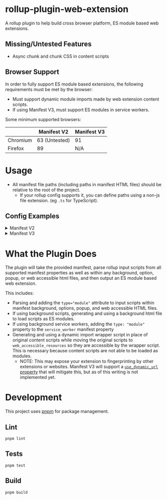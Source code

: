 # rollup-plugin-web-extension

A rollup plugin to help build cross browser platform, ES module based web extensions.

## Missing/Untested Features

- Async chunk and chunk CSS in content scripts

## Browser Support

In order to fully support ES module based extensions, the following requirements must be met by the browser:

- Must support dynamic module imports made by web extension content scripts.
- If using Manifest V3, must support ES modules in service workers.

Some minimum supported browsers:

|          | Manifest V2   | Manifest V3 |
| -------- | ------------- | ----------- |
| Chromium | 63 (Untested) | 91          |
| Firefox  | 89            | N/A         |

# Usage

- All manifest file paths (including paths in manifest HTML files) should be relative to the root of the project.
  - If your rollup config supports it, you can define paths using a non-js file extension. (eg `.ts` for TypeScript).

## Config Examples

<details>
  <summary>Manifest V2</summary>

    import webExtension from "@samrum/rollup-plugin-web-extension";
    import pkg from "./package.json";

    export default {
      output: {
        dir: 'dist',
      },
      plugins: [
        webExtension({
          manifest: {
            name: pkg.name,
            description: pkg.description,
            version: pkg.version,
            manifest_version: 2,
            background: {
              scripts: ["src/background/script.js"],
            },
          },
        }),
      ],
    };

</details>

<details>
  <summary>Manifest V3</summary>

    import webExtension from "@samrum/rollup-plugin-web-extension";
    import pkg from "./package.json";

    export default {
      output: {
        dir: 'dist',
      },
      plugins: [
        webExtension({
          manifest: {
            name: pkg.name,
            description: pkg.description,
            version: pkg.version,
            manifest_version: 3,
            background: {
              service_worker: "src/background/serviceWorker.js",
            },
          },
        }),
      ],
    };

</details>

# What the Plugin Does

The plugin will take the provided manifest, parse rollup input scripts from all supported manifest properties as well as within any background, option, popup, or web accessible html files, and then output an ES module based web extension.

This includes:

- Parsing and adding the `type="module"` attribute to input scripts within manifest background, options, popup, and web accessible HTML files.
- If using background scripts, generating and using a background html file to load scripts as ES modules.
- If using background service workers, adding the `type: "module"` property to the `service_worker` manifest property
- Generating and using a dynamic import wrapper script in place of original content scripts while moving the original scripts to `web_accessible_resources` so they are accessible by the wrapper script. This is necessary because content scripts are not able to be loaded as modules.
  - NOTE: This may expose your extension to fingerprinting by other extensions or websites. Manifest V3 will support a [`use_dynamic_url` property](https://developer.chrome.com/docs/extensions/mv3/manifest/web_accessible_resources/#:~:text=access%20the%20resources.-,use_dynamic_url,-If%20true%2C%20only) that will mitigate this, but as of this writing is not implemented yet.

# Development

This project uses [pnpm](https://pnpm.io/) for package management.

## Lint

    pnpm lint

## Tests

    pnpm test

## Build

    pnpm build
